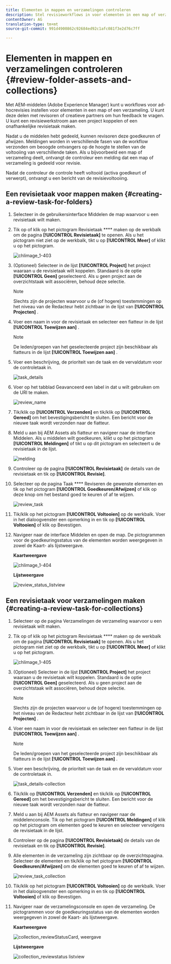 ```yaml
---
title: Elementen in mappen en verzamelingen controleren
description: Stel revisieworkflows in voor elementen in een map of verzameling en deel deze met revisoren of creatieve partners om feedback te zoeken.
contentOwner: AG
translation-type: tm+mt
source-git-commit: 991d4900862c92684ed92c1afc081f3e2d76c7ff

---
```



# Elementen in mappen en verzamelingen controleren {#review-folder-assets-and-collections}

Met AEM-middelen (Adobe Experience Manager) kunt u workflows voor ad-hocrevisies instellen voor elementen in een map of een verzameling. U kunt deze delen met revisoren of creatieve partners om hun feedback te vragen. U kunt een revisiewerkstroom aan een project koppelen of een onafhankelijke revisietaak maken.

Nadat u de middelen hebt gedeeld, kunnen revisoren deze goedkeuren of afwijzen. Meldingen worden in verschillende fasen van de workflow verzonden om beoogde ontvangers op de hoogte te stellen van de voltooiing van verschillende taken. Als u bijvoorbeeld een map of verzameling deelt, ontvangt de controleur een melding dat een map of verzameling is gedeeld voor revisie.

Nadat de controleur de controle heeft voltooid (activa goedkeurt of verwerpt), ontvangt u een bericht van de revisievoltooiing.

## Een revisietaak voor mappen maken {#creating-a-review-task-for-folders}

1. Selecteer in de gebruikersinterface Middelen de map waarvoor u een revisietaak wilt maken.
1. Tik op of klik op het pictogram Revisietaak **** maken op de werkbalk om de pagina **[!UICONTROL Revisietaak]** te openen. Als u het pictogram niet ziet op de werkbalk, tikt u op **[!UICONTROL Meer]** of klikt u op het pictogram.

   ![chlimage_1-403](assets/chlimage_1-403.png)

1. (Optioneel) Selecteer in de lijst **[!UICONTROL Project]** het project waaraan u de revisietaak wilt koppelen. Standaard is de optie **[!UICONTROL Geen]** geselecteerd. Als u geen project aan de overzichtstaak wilt associëren, behoud deze selectie.

   >[!NOTE]
   >
   >Slechts zijn de projecten waarvoor u de (of hogere) toestemmingen op het niveau van de Redacteur hebt zichtbaar in de lijst van **[!UICONTROL Projecten]** .

1. Voer een naam in voor de revisietaak en selecteer een fiatteur in de lijst **[!UICONTROL Toewijzen aan]** .

   >[!NOTE]
   >
   >De leden/groepen van het geselecteerde project zijn beschikbaar als fiatteurs in de lijst **[!UICONTROL Toewijzen aan]** .

1. Voer een beschrijving, de prioriteit van de taak en de vervaldatum voor de controletaak in.

   ![task_details](assets/task_details.png)

1. Voer op het tabblad Geavanceerd een label in dat u wilt gebruiken om de URI te maken.

   ![review_name](assets/review_name.png)

1. Tik/klik op **[!UICONTROL Verzenden]** en tik/klik op **[!UICONTROL Gereed]** om het bevestigingsbericht te sluiten. Een bericht voor de nieuwe taak wordt verzonden naar de fiatteur.
1. Meld u aan bij AEM Assets als fiatteur en navigeer naar de interface Middelen. Als u middelen wilt goedkeuren, klikt u op het pictogram **[!UICONTROL Meldingen]** of tikt u op dit pictogram en selecteert u de revisietaak in de lijst.

   ![melding](assets/notification.png)

1. Controleer op de pagina **[!UICONTROL Revisietaak]** de details van de revisietaak en tik op **[!UICONTROL Revisie]**.
1. Selecteer op de pagina Taak **** Reviseren de gewenste elementen en tik op het pictogram **[!UICONTROL Goedkeuren/Afwijzen]** of klik op deze knop om het bestand goed te keuren of af te wijzen.

   ![review_task](assets/review_task.png)

1. Tik/klik op het pictogram **[!UICONTROL Voltooien]** op de werkbalk. Voer in het dialoogvenster een opmerking in en tik op **[!UICONTROL Voltooien]** of klik op Bevestigen.
1. Navigeer naar de interface Middelen en open de map. De pictogrammen voor de goedkeuringsstatus van de elementen worden weergegeven in zowel de Kaart- als lijstweergave.

   **Kaartweergave**

   ![chlimage_1-404](assets/chlimage_1-404.png)

   **Lijstweergave**

   ![review_status_listview](assets/review_status_listview.png)

## Een revisietaak voor verzamelingen maken {#creating-a-review-task-for-collections}

1. Selecteer op de pagina Verzamelingen de verzameling waarvoor u een revisietaak wilt maken.
1. Tik op of klik op het pictogram Revisietaak **** maken op de werkbalk om de pagina **[!UICONTROL Revisietaak]** te openen. Als u het pictogram niet ziet op de werkbalk, tikt u op **[!UICONTROL Meer]** of klikt u op het pictogram.

   ![chlimage_1-405](assets/chlimage_1-405.png)

1. (Optioneel) Selecteer in de lijst **[!UICONTROL Project]** het project waaraan u de revisietaak wilt koppelen. Standaard is de optie **[!UICONTROL Geen]** geselecteerd. Als u geen project aan de overzichtstaak wilt associëren, behoud deze selectie.

   >[!NOTE]
   >
   >Slechts zijn de projecten waarvoor u de (of hogere) toestemmingen op het niveau van de Redacteur hebt zichtbaar in de lijst van **[!UICONTROL Projecten]** .

1. Voer een naam in voor de revisietaak en selecteer een fiatteur in de lijst **[!UICONTROL Toewijzen aan]** .

   >[!NOTE]
   >
   >De leden/groepen van het geselecteerde project zijn beschikbaar als fiatteurs in de lijst **[!UICONTROL Toewijzen aan]** .

1. Voer een beschrijving, de prioriteit van de taak en de vervaldatum voor de controletaak in.

   ![task_details-collection](assets/task_details-collection.png)

1. Tik/klik op **[!UICONTROL Verzenden]** en tik/klik op **[!UICONTROL Gereed]** om het bevestigingsbericht te sluiten. Een bericht voor de nieuwe taak wordt verzonden naar de fiatteur.
1. Meld u aan bij AEM Assets als fiatteur en navigeer naar de middelenconsole. Tik op het pictogram **[!UICONTROL Meldingen]** of klik op het pictogram om elementen goed te keuren en selecteer vervolgens de revisietaak in de lijst.
1. Controleer op de pagina **[!UICONTROL Revisietaak]** de details van de revisietaak en tik op **[!UICONTROL Revisie]**.
1. Alle elementen in de verzameling zijn zichtbaar op de overzichtspagina. Selecteer de elementen en tik/klik op het pictogram **[!UICONTROL Goedkeuren/Afwijzen]** om de elementen goed te keuren of af te wijzen.

   ![review_task_collection](assets/review_task_collection.png)

1. Tik/klik op het pictogram **[!UICONTROL Voltooien]** op de werkbalk. Voer in het dialoogvenster een opmerking in en tik op **[!UICONTROL Voltooien]** of klik op Bevestigen.
1. Navigeer naar de verzamelingsconsole en open de verzameling. De pictogrammen voor de goedkeuringsstatus van de elementen worden weergegeven in zowel de Kaart- als lijstweergave.

   **Kaartweergave**

   ![collection_reviewStatusCard, weergave](assets/collection_reviewstatuscardview.png)

   **Lijstweergave**

   ![collection_reviewstatus listview](assets/collection_reviewstatuslistview.png)

